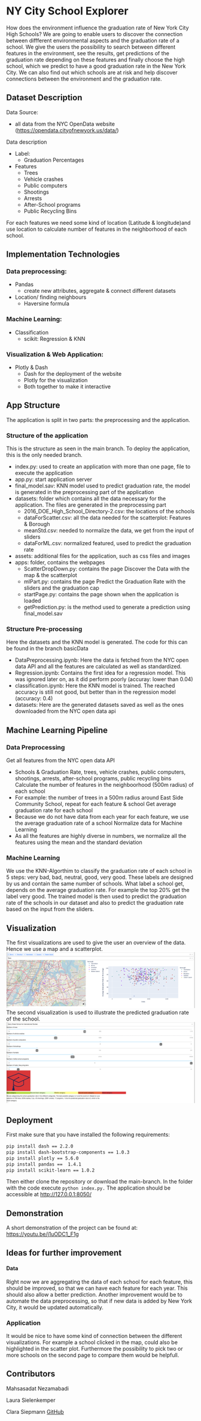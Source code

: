 # NY City School Explorer
How does the environment influence the graduation rate of New York City High Schools? We are going to enable users to discover the connection between diffferent environmental aspects and the graduation rate of a school. We give the users the possibility to search between different features in the environment, see the results, get predictions of the graduation rate depending on these features and finally choose the high school, which we predict to have a good graduation rate in the New York City. We can also find out which schools are at risk and help discover connections between the environment and the graduation rate.

## Dataset Description

Data Source:
* all data from the NYC OpenData website (https://opendata.cityofnewyork.us/data/)

Data description
* Label: 
  * Graduation Percentages
* Features 
  * Trees 
  * Vehicle crashes
  * Public computers
  * Shootings
  * Arrests
  * After-School programs
  * Public Recycling Bins
 
For each features we need some kind of location (Latitude & longitude)and use location to calculate number of features in the neighborhood of each school.


## Implementation Technologies

### Data preprocessing:
* Pandas 
  * create new attributes, aggregate & connect different datasets
* Location/ finding neighbours
  *  Haversine formula

### Machine Learning:
* Classification
  * scikit: Regression & KNN

### Visualization & Web Application:
* Plotly & Dash
  * Dash for the deployment of the website 
  * Plotly for the visualization
  * Both together to make it interactive


## App Structure
The application is split in two parts: the preprocessing and the application.
### Structure of the application
This is the structure as seen in the main branch. To deploy the application, this is the only needed branch.
* index.py: used to create an application with more than one page, file to execute the application
* app.py: start application server
* final_model.sav: KNN model used to predict graduation rate, the model is generated in the preprocessing part of the application
* datasets: folder which contains all the data necessary for the application. The files are generated in the preprocessing part
  * 2016_DOE_High_School_Directory-2.csv: the locations of the schools
  * dataForScatter.csv: all the data needed for the scatterplot: Features & Borough
  * meanStd.csv: needed to normalize the data, we get from the input of sliders
  * dataForML.csv: normalized featured, used to predict the graduation rate
* assets: additional files for the application, such as css files and images
* apps: folder, contains the webpages
  * ScatterDropDown.py: contains the page Discover the Data with the map & the scatterplot
  * mlPart.py: contains the page Predict the Graduation Rate with the sliders and the graduation cap
  * startPage.py: contains the page shown when the application is loaded
  * getPrediction.py: is the method used to generate a prediction using final_model.sav 


### Structure Pre-processing
Here the datasets and the KNN model is generated. The code for this can be found in the branch basicData
* DataPreprocessing.ipynb: Here the data is fetched from the NYC open data API and all the features are calculated as well as standardized.
* Regression.ipynb: Contains the first idea for a regression model. This was ignored later on, as it did perform poorly (accuray: lower than 0.04)
* classification.ipynb: Here the KNN model is trained. The reached accuracy is still not good, but better than in the regression model (accuracy: 0.4)
* datasets: Here are the generated datasets saved as well as the ones downloaded from the NYC open data api

## Machine Learning Pipeline
### Data Preprocessing
Get all features from the NYC open data API
* Schools & Graduation Rate, trees, vehicle crashes, public computers, shootings, arrests, after-school programs, public recycling bins
Calculate the number of features in the neighboorhood (500m radius) of each school 
* For example: the number of trees in a 500m radius around East Side Community School, repeat for each feature & school
Get average graduation rate for each school
* Because we do not have data from each year for each feature, we use the average graduation rate of a school
Normalize data for Machine Learning
* As all the features are highly diverse in numbers, we normalize all the features using the mean and the standard deviation

### Machine Learning
We use the KNN-Algorthim to classify the graduation rate of each school in 5 steps: very bad, bad, neutral, good, very good. These labels are designed by us and contain the same number of schools. What label a school get, depends on the average graduation rate. For example the top 20% get the label very good.
The trained model is then used to predict the graduation rate of the schools in our dataset and also to predict the graduation rate based on the input from the sliders.

## Visualization
The first visualizations are used to give the user an overview of the data. Hence we use a map and a scatterplot.
![Map and Scatterplot from the data of the NYCSchools](https://github.com/MahsasadatNezamabadi/L.A-Project/blob/main/ImagesForReadMe/GraduationRate.png?raw=true)
The second visualization is used to illustrate the predicted graduation rate of the school.
![Visualization of the graduation rate via a color changing graduation hat](https://github.com/MahsasadatNezamabadi/L.A-Project/blob/main/ImagesForReadMe/ScatterPlotMap.png?raw=true)
## Deployment
First make sure that you have installed the following requirements:

```
pip install dash == 2.2.0
pip install dash-bootstrap-components == 1.0.3
pip install plotly == 5.6.0
pip install pandas ==  1.4.1
pip install scikit-learn == 1.0.2
```
Then either clone the repository or download the main-branch. In the folder with the code execute ```python index.py.```
The application should be accessible at http://127.0.0.1:8050/

## Demonstration
A short demonstration of the project can be found at: https://youtu.be/j1uODC1_F1g

## Ideas for further improvement
#### Data 
Right now we are aggregating the data of each school for each feature, this should be improved, so that we can have each feature for each year. This should also allow a better prediction.
Another improvement would be to automate the data preprocessing, so that if new data is added by New York City, it would be updated automatically.
### Application
It would be nice to have some kind of connection between the different visualizations. For example a school clicked in the map, could also be highlighted in the scatter plot. 
Furthermore the possibility to pick two or more schools on the second page to compare them would be helpfull.

## Contributors
Mahsasadat Nezamabadi

Laura Sielenkemper

Clara Siepmann [GitHub](https://github.com/clara-hue)
